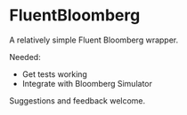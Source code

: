 # FluentBloomberg
A relatively simple Fluent Bloomberg wrapper.

Needed:
* Get tests working
* Integrate with Bloomberg Simulator

Suggestions and feedback welcome.